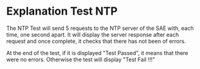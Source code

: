 # Explanation Test NTP

The NTP Test will send 5 requests to the NTP server of the SAE with, each time, one second apart.
It will display the server response after each request and once complete, it checks that there has not been
of errors.

At the end of the test, if it is displayed "Test Passed", it means that there were no errors.
Otherwise the test will display "Test Fail !!!"